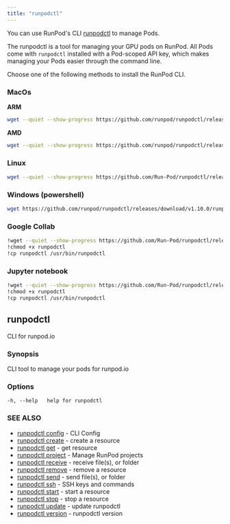 ```yaml
---
title: "runpodctl"
---
```


You can use RunPod's CLI [runpodctl](https://github.com/runpod/runpodctl) to manage Pods.

The runpodctl is a tool for managing your GPU pods on RunPod.
All Pods come with `runpodctl` installed with a Pod-scoped API key, which makes managing your Pods easier through the command line.

Choose one of the following methods to install the RunPod CLI.

### MacOs

**ARM**

```bash
wget --quiet --show-progress https://github.com/runpod/runpodctl/releases/download/v1.10.0/runpodctl-darwin-arm -O runpodctl && chmod +x runpodctl && sudo mv runpodctl /usr/local/bin/runpodctl
```

**AMD**

```bash
wget --quiet --show-progress https://github.com/runpod/runpodctl/releases/download/v1.10.0/runpodctl-darwin-amd -O runpodctl && chmod +x runpodctl && sudo mv runpodctl /usr/local/bin/runpodctl
```

### Linux

```bash
wget --quiet --show-progress https://github.com/Run-Pod/runpodctl/releases/download/v1.10.0/runpodctl-linux-amd -O runpodctl && chmod +x runpodctl && sudo cp runpodctl /usr/bin/runpodctl
```

### Windows (powershell)

```bash
wget https://github.com/runpod/runpodctl/releases/download/v1.10.0/runpodctl-win-amd -O runpodctl.exe
```

### Google Collab

```bash
!wget --quiet --show-progress https://github.com/Run-Pod/runpodctl/releases/download/v1.10.0/runpodctl-linux-amd -O runpodctl
!chmod +x runpodctl
!cp runpodctl /usr/bin/runpodctl
```

### Jupyter notebook

```bash
!wget --quiet --show-progress https://github.com/Run-Pod/runpodctl/releases/download/v1.10.0/runpodctl-linux-amd -O runpodctl
!chmod +x runpodctl
!cp runpodctl /usr/bin/runpodctl
```

## runpodctl

CLI for runpod.io

### Synopsis

CLI tool to manage your pods for runpod.io

### Options

```
-h, --help   help for runpodctl
```

### SEE ALSO

- [runpodctl config](runpodctl_config.md) - CLI Config
- [runpodctl create](runpodctl_create.md) - create a resource
- [runpodctl get](runpodctl_get.md) - get resource
- [runpodctl project](runpodctl_project.md) - Manage RunPod projects
- [runpodctl receive](runpodctl_receive.md) - receive file(s), or folder
- [runpodctl remove](runpodctl_remove.md) - remove a resource
- [runpodctl send](runpodctl_send.md) - send file(s), or folder
- [runpodctl ssh](runpodctl_ssh.md) - SSH keys and commands
- [runpodctl start](runpodctl_start.md) - start a resource
- [runpodctl stop](runpodctl_stop.md) - stop a resource
- [runpodctl update](runpodctl_update.md) - update runpodctl
- [runpodctl version](runpodctl_version.md) - runpodctl version

